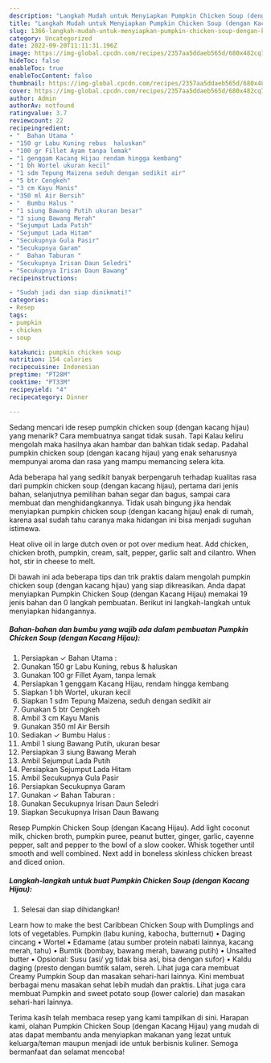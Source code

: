```yaml
---
description: "Langkah Mudah untuk Menyiapkan Pumpkin Chicken Soup (dengan Kacang Hijau) Anti Gagal"
title: "Langkah Mudah untuk Menyiapkan Pumpkin Chicken Soup (dengan Kacang Hijau) Anti Gagal"
slug: 1366-langkah-mudah-untuk-menyiapkan-pumpkin-chicken-soup-dengan-kacang-hijau-anti-gagal
category: Uncategorized
date: 2022-09-20T11:11:31.196Z
image: https://img-global.cpcdn.com/recipes/2357aa5ddaeb565d/680x482cq70/pumpkin-chicken-soup-dengan-kacang-hijau-foto-resep-utama.jpg
hideToc: false
enableToc: true
enableTocContent: false
thumbnail: https://img-global.cpcdn.com/recipes/2357aa5ddaeb565d/680x482cq70/pumpkin-chicken-soup-dengan-kacang-hijau-foto-resep-utama.jpg
cover: https://img-global.cpcdn.com/recipes/2357aa5ddaeb565d/680x482cq70/pumpkin-chicken-soup-dengan-kacang-hijau-foto-resep-utama.jpg
author: Admin
authorAv: notfound
ratingvalue: 3.7
reviewcount: 22
recipeingredient:
- "  Bahan Utama "
- "150 gr Labu Kuning rebus  haluskan"
- "100 gr Fillet Ayam tanpa lemak"
- "1 genggam Kacang Hijau rendam hingga kembang"
- "1 bh Wortel ukuran kecil"
- "1 sdm Tepung Maizena seduh dengan sedikit air"
- "5 btr Cengkeh"
- "3 cm Kayu Manis"
- "350 ml Air Bersih"
- "  Bumbu Halus "
- "1 siung Bawang Putih ukuran besar"
- "3 siung Bawang Merah"
- "Sejumput Lada Putih"
- "Sejumput Lada Hitam"
- "Secukupnya Gula Pasir"
- "Secukupnya Garam"
- "  Bahan Taburan "
- "Secukupnya Irisan Daun Seledri"
- "Secukupnya Irisan Daun Bawang"
recipeinstructions:

- "Sudah jadi dan siap dinikmati!"
categories:
- Resep
tags:
- pumpkin
- chicken
- soup

katakunci: pumpkin chicken soup 
nutrition: 154 calories
recipecuisine: Indonesian
preptime: "PT28M"
cooktime: "PT33M"
recipeyield: "4"
recipecategory: Dinner

---
```



Sedang mencari ide resep pumpkin chicken soup (dengan kacang hijau) yang menarik? Cara membuatnya sangat tidak susah. Tapi Kalau keliru mengolah maka hasilnya akan hambar dan bahkan tidak sedap. Padahal pumpkin chicken soup (dengan kacang hijau) yang enak seharusnya mempunyai aroma dan rasa yang mampu memancing selera kita.


Ada beberapa hal yang sedikit banyak berpengaruh terhadap kualitas rasa dari pumpkin chicken soup (dengan kacang hijau), pertama dari jenis bahan, selanjutnya pemilihan bahan segar dan bagus, sampai cara membuat dan menghidangkannya. Tidak usah bingung jika hendak menyiapkan pumpkin chicken soup (dengan kacang hijau) enak di rumah, karena asal sudah tahu caranya maka hidangan ini bisa menjadi suguhan istimewa.

Heat olive oil in large dutch oven or pot over medium heat. Add chicken, chicken broth, pumpkin, cream, salt, pepper, garlic salt and cilantro. When hot, stir in cheese to melt.


Di bawah ini ada beberapa tips dan trik praktis dalam mengolah pumpkin chicken soup (dengan kacang hijau) yang siap dikreasikan. Anda dapat menyiapkan Pumpkin Chicken Soup (dengan Kacang Hijau) memakai 19 jenis bahan dan 0 langkah pembuatan. Berikut ini langkah-langkah untuk menyiapkan hidangannya.

<!--inarticleads1-->

##### Bahan-bahan dan bumbu yang wajib ada dalam pembuatan Pumpkin Chicken Soup (dengan Kacang Hijau):

1. Persiapkan  ✓ Bahan Utama :
1. Gunakan 150 gr Labu Kuning, rebus &amp; haluskan
1. Gunakan 100 gr Fillet Ayam, tanpa lemak
1. Persiapkan 1 genggam Kacang Hijau, rendam hingga kembang
1. Siapkan 1 bh Wortel, ukuran kecil
1. Siapkan 1 sdm Tepung Maizena, seduh dengan sedikit air
1. Gunakan 5 btr Cengkeh
1. Ambil 3 cm Kayu Manis
1. Gunakan 350 ml Air Bersih
1. Sediakan  ✓ Bumbu Halus :
1. Ambil 1 siung Bawang Putih, ukuran besar
1. Persiapkan 3 siung Bawang Merah
1. Ambil Sejumput Lada Putih
1. Persiapkan Sejumput Lada Hitam
1. Ambil Secukupnya Gula Pasir
1. Persiapkan Secukupnya Garam
1. Gunakan  ✓ Bahan Taburan :
1. Gunakan Secukupnya Irisan Daun Seledri
1. Siapkan Secukupnya Irisan Daun Bawang


Resep Pumpkin Chicken Soup (dengan Kacang Hijau). Add light coconut milk, chicken broth, pumpkin puree, peanut butter, ginger, garlic, cayenne pepper, salt and pepper to the bowl of a slow cooker. Whisk together until smooth and well combined. Next add in boneless skinless chicken breast and diced onion. 

<!--inarticleads2-->

##### Langkah-langkah untuk buat Pumpkin Chicken Soup (dengan Kacang Hijau):


1. Selesai dan siap dihidangkan!

Learn how to make the best Caribbean Chicken Soup with Dumplings and lots of vegetables. Pumpkin (labu kuning, kabocha, butternut) • Daging cincang • Wortel • Edamame (atau sumber protein nabati lainnya, kacang merah, tahu) • Bumtik (bombay, bawang merah, bawang putih) • Unsalted butter • Opsional: Susu (asi/ yg tidak bisa asi, bisa dengan sufor) • Kaldu daging (presto dengan bumtik salam, sereh. Lihat juga cara membuat Creamy Pumpkin Soup dan masakan sehari-hari lainnya. Kini membuat berbagai menu masakan sehat lebih mudah dan praktis. Lihat juga cara membuat Pumpkin and sweet potato soup (lower calorie) dan masakan sehari-hari lainnya. 

Terima kasih telah membaca resep yang kami tampilkan di sini. Harapan kami, olahan Pumpkin Chicken Soup (dengan Kacang Hijau) yang mudah di atas dapat membantu anda menyiapkan makanan yang lezat untuk keluarga/teman maupun menjadi ide untuk berbisnis kuliner. Semoga bermanfaat dan selamat mencoba!
